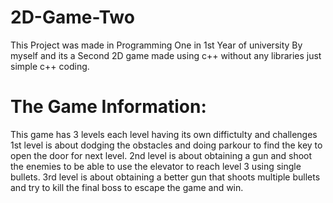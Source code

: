 # 2D-Game-Two
This Project was made in Programming One in 1st Year of university By myself and its a Second 2D game made using c++ without any libraries just simple c++ coding.

# The Game Information:
This game has 3 levels each level having its own diffictulty and challenges 
1st level is about dodging the obstacles and doing parkour to find the key to open the door for next level.
2nd level is about obtaining a gun and shoot the enemies to be able to use the elevator to reach level 3 using single bullets.
3rd level is about obtaining a better gun that shoots multiple bullets and try to kill the final boss to escape the game and win.
